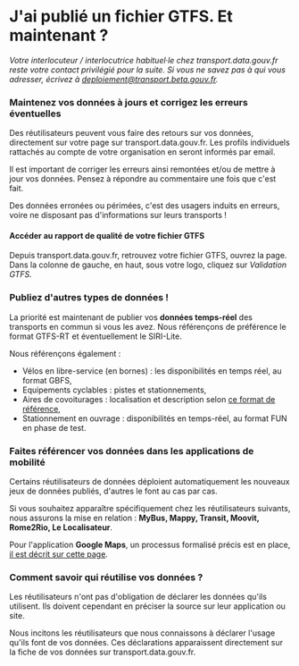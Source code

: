 # J'ai publié un fichier GTFS. Et maintenant ?

_Votre interlocuteur / interlocutrice habituel·le chez transport.data.gouv.fr reste votre contact privilégié pour la suite. Si vous ne savez pas à qui vous adresser, écrivez à deploiement@transport.beta.gouv.fr._

### Maintenez vos données à jours et corrigez les erreurs éventuelles

Des réutilisateurs peuvent vous faire des retours sur vos données, directement sur votre page sur transport.data.gouv.fr. Les profils individuels rattachés au compte de votre organisation en seront informés par email.

Il est important de corriger les erreurs ainsi remontées et/ou de mettre à jour vos données. Pensez à répondre au commentaire une fois que c'est fait.

Des données erronées ou périmées, c'est des usagers induits en erreurs, voire ne disposant pas d'informations sur leurs transports !

#### Accéder au rapport de qualité de votre fichier GTFS

Depuis transport.data.gouv.fr, retrouvez votre fichier GTFS, ouvrez la page. Dans la colonne de gauche, en haut, sous votre logo, cliquez sur _Validation GTFS._

### Publiez d'autres types de données !

La priorité est maintenant de publier vos **données temps-réel** des transports en commun si vous les avez. Nous référençons de préférence le format GTFS-RT et éventuellement le SIRI-Lite.

Nous référençons également :

* Vélos en libre-service \(en bornes\) : les disponibilités en temps réel, au format GBFS,
* Equipements cyclables : pistes et stationnements,
* Aires de covoiturages : localisation et description selon [ce format de référence](https://docs.google.com/spreadsheets/d/1gGhkStBP9XL0WuHxfx-sQzRFX26K_67j9HrJcX-p8eU/edit#gid=0),
* Stationnement en ouvrage : disponibilités en temps-réel, au format FUN en phase de test.

### Faites référencer vos données dans les applications de mobilité

Certains réutilisateurs de données déploient automatiquement les nouveaux jeux de données publiés, d'autres le font au cas par cas.

Si vous souhaitez apparaître spécifiquement chez les réutilisateurs suivants, nous assurons la mise en relation : **MyBus, Mappy, Transit, Moovit, Rome2Rio, Le Localisateur**.

Pour l'application **Google Maps**, un processus formalisé précis est en place, [il est décrit sur cette page](https://transport-data-gouv-fr.gitbook.io/doc/producteurs/referencement-de-votre-reseau-sur-google-maps). 

### Comment savoir qui réutilise vos données ?

Les réutilisateurs n'ont pas d'obligation de déclarer les données qu'ils utilisent. Ils doivent cependant en préciser la source sur leur application ou site.

Nous incitons les réutilisateurs que nous connaissons à déclarer l'usage qu'ils font de vos données. Ces déclarations apparaissent directement sur la fiche de vos données sur transport.data.gouv.fr.

